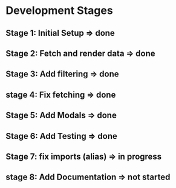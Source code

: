 # Development Stages

## Stage 1: Initial Setup => done

## Stage 2: Fetch and render data => done

## Stage 3: Add filtering => done

## stage 4: Fix fetching => done

## Stage 5: Add Modals => done

## Stage 6: Add Testing => done

## Stage 7: fix imports (alias) => in progress

## stage 8: Add Documentation => not started
